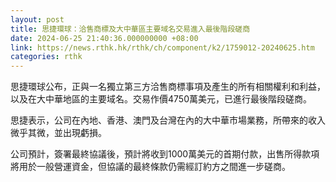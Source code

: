 ```yaml
---
layout: post
title: 思捷環球：洽售商標及大中華區主要域名交易進入最後階段磋商
date: 2024-06-25 21:40:36.000000000 +08:00
link: https://news.rthk.hk/rthk/ch/component/k2/1759012-20240625.htm
categories: rthk
---
```


思捷環球公布，正與一名獨立第三方洽售商標事項及產生的所有相關權利和利益，以及在大中華地區的主要域名。交易作價4750萬美元，已進行最後階段磋商。

思捷表示，公司在內地、香港、澳門及台灣在內的大中華市場業務，所帶來的收入微乎其微，並出現虧損。

公司預計，簽署最終協議後，預計將收到1000萬美元的首期付款，出售所得款項將用於一般營運資金，但協議的最終條款仍需經訂約方之間進一步磋商。
